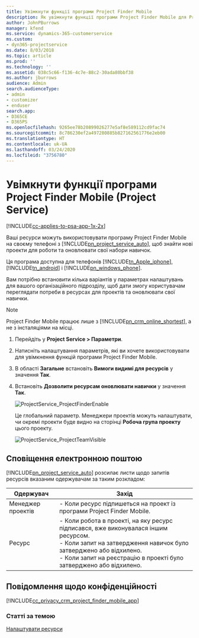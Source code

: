 ```yaml
---
title: Увімкнути функції програми Project Finder Mobile
description: Як увімкнути функції програми Project Finder Mobile для Project Service
author: JohnPBurrows
manager: kfend
ms.service: dynamics-365-customerservice
ms.custom:
- dyn365-projectservice
ms.date: 8/03/2018
ms.topic: article
ms.prod: ''
ms.technology: ''
ms.assetid: 038c5c66-f136-4c7e-88c2-30ada80bbf38
ms.author: jburrows
audience: Admin
search.audienceType:
- admin
- customizer
- enduser
search.app:
- D365CE
- D365PS
ms.openlocfilehash: 9265ee78b20899026277e5af8e589112cd9fac74
ms.sourcegitcommit: 8c786230ef2a497280885b827162561776e2eb00
ms.translationtype: HT
ms.contentlocale: uk-UA
ms.lasthandoff: 03/24/2020
ms.locfileid: "3756780"
---
```

# <a name="enable-project-finder-mobile-app-features-project-service"></a>Увімкнути функції програми Project Finder Mobile (Project Service)

[!INCLUDE[cc-applies-to-psa-app-1x-2x](../includes/cc-applies-to-psa-app-1x-2x.md)]

Ваші ресурси можуть використовувати програму Project Finder Mobile на своєму телефоні з [!INCLUDE[pn_project_service_auto](../includes/pn-project-service-auto.md)], щоб знайти нові проекти для роботи та оновлювати свої набори навичок.  
  
 Ця програма доступна для телефонів [!INCLUDE[tn_Apple_iphone](../includes/tn-apple-iphone.md)], [!INCLUDE[tn_android](../includes/tn-android.md)] і [!INCLUDE[pn_windows_phone](../includes/pn-windows-phone.md)].  
  
 Вам потрібно встановити кілька варіантів у параметрах налаштувань для вашого організаційного підрозділу, щоб дати змогу користувачам переглядати потреби в ресурсах для проектів та оновлювати свої навички.  
  
> [!NOTE]
>  Project Finder Mobile працює лише з [!INCLUDE[pn_crm_online_shortest](../includes/pn-crm-online-shortest.md)], а не з інсталяціями на місці.  
  
1. Перейдіть у **Project Service > Параметри**.  
  
2. Натисніть налаштування параметрів, які ви хочете використовувати для увімкнення функцій програми Project Finder Mobile.  
  
3. В області **Загальне** встановіть **Вимоги видимі для ресурсів** у значення **Так**.  
  
4. Встановіть **Дозволити ресурсам оновлювати навички** у значення **Так**.  
  
   ![ProjectService_ProjectFinderEnable](../project-service/media/project-service-project-finder-enable.png "ProjectService_ProjectFinderEnable")  
  
   Це глобальний параметр. Менеджери проектів можуть налаштувати, чи окремі проекти буде видно на сторінці **Робоча група проекту** цього проекту.  
  
   ![ProjectService_ProjectTeamVisible](../project-service/media/project-service-project-team-visible.png "ProjectService_ProjectTeamVisible")  
  
## <a name="email-notifications"></a>Сповіщення електронною поштою  
 [!INCLUDE[pn_project_service_auto](../includes/pn-project-service-auto.md)] розсилає листи щодо запитів ресурсів вказаним одержувачам за таким розкладом:  
  
|Одержувач|Захід|  
|---------------|-----------|  
|Менеджер проектів|- Коли ресурс підпишеться на проект із програми Project Finder Mobile.|  
|Ресурс|- Коли робота в проекті, на яку ресурс підписався, вже виконувалася іншим ресурсом.<br />- Коли запит на затвердження навичок було затверджено або відхилено.<br />- Коли запит на реєстрацію в проекті було затверджено або відхилено.|  
  
## <a name="privacy-notice"></a>Повідомлення щодо конфіденційності  
 [!INCLUDE[cc_privacy_crm_project_finder_mobile_app](../includes/cc-privacy-crm-project-finder-mobile-app.md)]  
  
### <a name="see-also"></a>Статті за темою  
 [Налаштувати ресурси](../project-service/set-up-resources.md)
